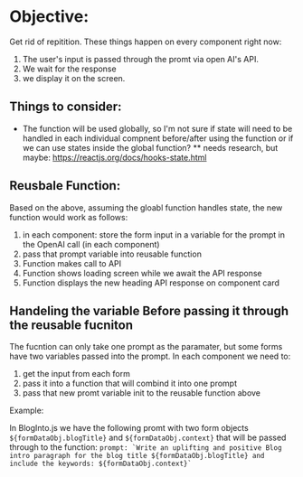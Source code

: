 # Objective:

Get rid of repitition. These things happen on every component right now: 

1. The user's input is passed through the promt via open AI's API.
2. We wait for the response
3. we display it on the screen. 

## Things to consider:

- The function will be used globally, so I'm not sure if state will need to be handled in each individual compnent before/after using the function or if we can use states inside the global function? ** needs research, but maybe: https://reactjs.org/docs/hooks-state.html

## Reusbale Function: 

Based on the above, assuming the gloabl function handles state, the new function would work as follows:

1. in each component: store the form input in a variable for the prompt in the OpenAI call (in each component)  
2. pass that prompt variable into reusable function
3. Function makes call to API
4. Function shows loading screen while we await the API response
4. Function displays the new heading API response on component card


## Handeling the variable Before passing it through the reusable fucniton 

The fucntion can only take one prompt as the paramater, but some forms have two variables passed into the prompt. In each component we need to: 

1. get the input from each form
2. pass it into a function that will combind it into one prompt
3. pass that new promt variable init to the reusable function above

Example: 

In BlogInto.js we have the following promt with two form objects `${formDataObj.blogTitle}` and `${formDataObj.context}` that will be passed through to the function:
    ```
    prompt: `Write an uplifting and positive Blog intro paragraph for the blog title ${formDataObj.blogTitle} and include the keywords: ${formDataObj.context}`
    ```